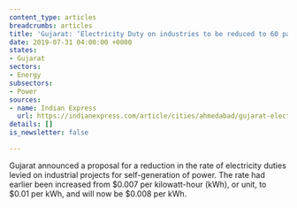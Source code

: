 ```yaml
---
content_type: articles
breadcrumbs: articles
title: 'Gujarat: ‘Electricity Duty on industries to be reduced to 60 paise’'
date: 2019-07-31 04:00:00 +0000
states:
- Gujarat
sectors:
- Energy
subsectors:
- Power
sources:
- name: Indian Express
  url: https://indianexpress.com/article/cities/ahmedabad/gujarat-electricity-duty-on-industries-to-be-reduced-to-60-paise-5849793/
details: []
is_newsletter: false

---
```

Gujarat announced a proposal for a reduction in the rate of electricity duties levied on industrial projects for self-generation of power. The rate had earlier been increased from $0.007 per kilowatt-hour (kWh), or unit, to $0.01 per kWh, and will now be $0.008 per kWh.
